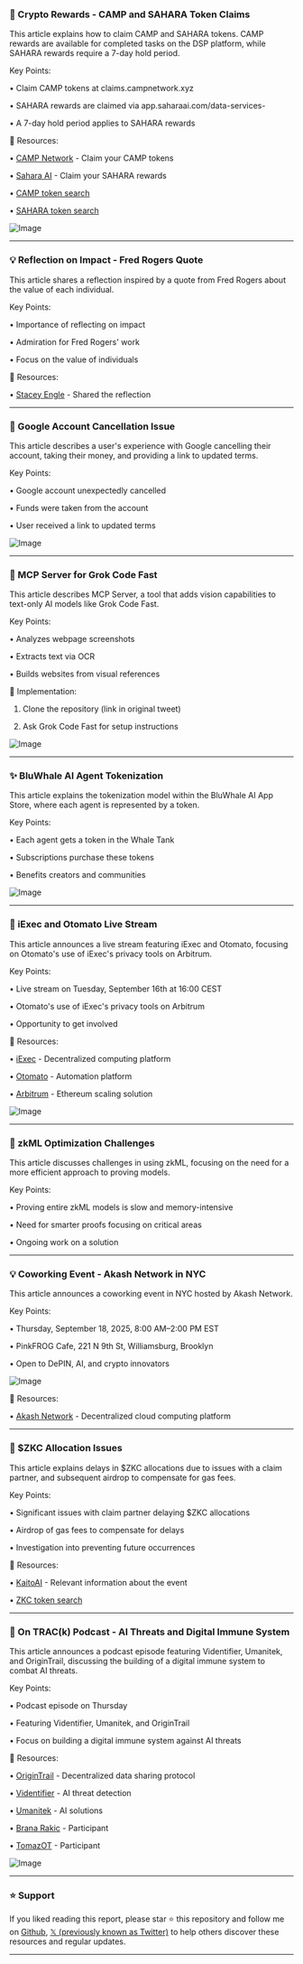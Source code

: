 ### 🚀 Crypto Rewards - CAMP and SAHARA Token Claims

This article explains how to claim CAMP and SAHARA tokens.  CAMP rewards are available for completed tasks on the DSP platform, while SAHARA rewards require a 7-day hold period.


Key Points:

• Claim CAMP tokens at claims.campnetwork.xyz

• SAHARA rewards are claimed via app.saharaai.com/data-services-

• A 7-day hold period applies to SAHARA rewards


🔗 Resources:

• [CAMP Network](https://x.com/campnetworkxyz) - Claim your CAMP tokens

• [Sahara AI](https://x.com/SaharaLabsAI) - Claim your SAHARA rewards

• [CAMP token search](https://x.com/search?q=%24CAMP&src=cashtag_click)

• [SAHARA token search](https://x.com/search?q=%24SAHARA&src=cashtag_click)

![Image](https://pbs.twimg.com/media/G06iEz0asAAtPGT?format=jpg&name=small)


---
### 💡 Reflection on Impact - Fred Rogers Quote

This article shares a reflection inspired by a quote from Fred Rogers about the value of each individual.


Key Points:

• Importance of reflecting on impact

• Admiration for Fred Rogers' work

• Focus on the value of individuals


🔗 Resources:

• [Stacey Engle](https://x.com/staceyengle) - Shared the reflection


---
### 🤖 Google Account Cancellation Issue

This article describes a user's experience with Google cancelling their account, taking their money, and providing a link to updated terms.


Key Points:

• Google account unexpectedly cancelled

• Funds were taken from the account

• User received a link to updated terms


![Image](https://pbs.twimg.com/media/G06g_HeaEAEW0pk?format=jpg&name=900x900)

---
### 🤖 MCP Server for Grok Code Fast

This article describes MCP Server, a tool that adds vision capabilities to text-only AI models like Grok Code Fast.


Key Points:

• Analyzes webpage screenshots

• Extracts text via OCR

• Builds websites from visual references


🚀 Implementation:

1. Clone the repository (link in original tweet)

2. Ask Grok Code Fast for setup instructions


![Image](https://pbs.twimg.com/amplify_video_thumb/1967645855437217792/img/7JeCXrISnQoToOjQ.jpg)

---
### ✨ BluWhale AI Agent Tokenization

This article explains the tokenization model within the BluWhale AI App Store, where each agent is represented by a token.


Key Points:

• Each agent gets a token in the Whale Tank

• Subscriptions purchase these tokens

• Benefits creators and communities


![Image](https://pbs.twimg.com/amplify_video_thumb/1967608782751711233/img/-uw5trAGQ0cqgZgA.jpg)

---
### 🚀 iExec and Otomato Live Stream

This article announces a live stream featuring iExec and Otomato, focusing on Otomato's use of iExec's privacy tools on Arbitrum.


Key Points:

• Live stream on Tuesday, September 16th at 16:00 CEST

• Otomato's use of iExec's privacy tools on Arbitrum

• Opportunity to get involved


🔗 Resources:

• [iExec](https://x.com/iEx_ec) - Decentralized computing platform

• [Otomato](https://x.com/otomato_xyz) - Automation platform

• [Arbitrum](https://x.com/arbitrum) - Ethereum scaling solution


![Image](https://pbs.twimg.com/amplify_video_thumb/1967619436669726720/img/4yA4LAstwIcCPkYo.jpg)

---
### 🤖 zkML Optimization Challenges

This article discusses challenges in using zkML, focusing on the need for a more efficient approach to proving models.


Key Points:

• Proving entire zkML models is slow and memory-intensive

• Need for smarter proofs focusing on critical areas

• Ongoing work on a solution


---
### 💡 Coworking Event - Akash Network in NYC

This article announces a coworking event in NYC hosted by Akash Network.


Key Points:

• Thursday, September 18, 2025, 8:00 AM–2:00 PM EST

• PinkFROG Cafe, 221 N 9th St, Williamsburg, Brooklyn

• Open to DePIN, AI, and crypto innovators


![Image](https://pbs.twimg.com/media/G05ijRmaQAAlYVT?format=png&name=small)

🔗 Resources:

• [Akash Network](https://x.com/akashnet_) - Decentralized cloud computing platform


---
### 🤖 $ZKC Allocation Issues

This article explains delays in $ZKC allocations due to issues with a claim partner, and subsequent airdrop to compensate for gas fees.


Key Points:

• Significant issues with claim partner delaying $ZKC allocations

• Airdrop of gas fees to compensate for delays

• Investigation into preventing future occurrences


🔗 Resources:

• [KaitoAI](https://x.com/KaitoAI) - Relevant information about the event

• [ZKC token search](https://x.com/search?q=%24ZKC&src=cashtag_click)


---
### 🚀 On TRAC(k) Podcast - AI Threats and Digital Immune System

This article announces a podcast episode featuring Videntifier, Umanitek, and OriginTrail, discussing the building of a digital immune system to combat AI threats.


Key Points:

• Podcast episode on Thursday

• Featuring Videntifier, Umanitek, and OriginTrail

• Focus on building a digital immune system against AI threats


🔗 Resources:

• [OriginTrail](https://x.com/origin_trail) - Decentralized data sharing protocol

• [Videntifier](https://x.com/videntifier) - AI threat detection

• [Umanitek](https://x.com/umanitek) - AI solutions

• [Brana Rakic](https://x.com/BranaRakic) - Participant

• [TomazOT](https://x.com/TomazOT) - Participant


![Image](https://pbs.twimg.com/amplify_video_thumb/1967594027487739905/img/xz-S0KdL7JPoycHd.jpg)


---

### ⭐️ Support

If you liked reading this report, please star ⭐️ this repository and follow me on [Github](https://github.com/Drix10), [𝕏 (previously known as Twitter)](https://x.com/DRIX_10_) to help others discover these resources and regular updates.

---
